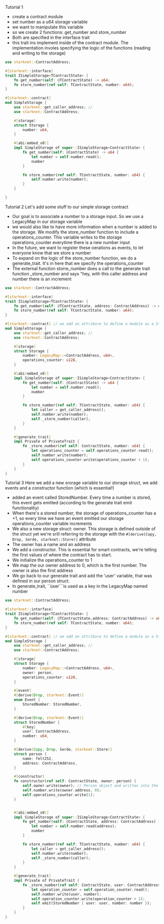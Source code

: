 Tutorial 1
- create a contract module
- set number as a u64 storage variable
- we want to manipulate this variable
- so we create 2 functions: get_number and store_number
- Both are specified in the interface trait
- this trait ins implement inside of the contract module. The implementation involes specifying the logic of the functions (reading and writing to the storage)



```rust
use starknet::ContractAddress;

#[starknet::interface]
trait ISimpleStorage<TContractState> {
    fn get_number(self: @TContractState) -> u64;
    fn store_number(ref self: TContractState, number: u64);
}

#[starknet::contract] 
mod SimpleStorage {
    use starknet::get_caller_address; // 
    use starknet::ContractAddress;

    #[storage]
    struct Storage {
        number: u64,
    }

    #[abi(embed_v0)]
    impl SimpleStorage of super::ISimpleStorage<ContractState> {
        fn get_number(self: @ContractState) -> u64 {
            let number = self.number.read();
            number
        }

        fn store_number(ref self: TContractState, number: u64) {
            self.number.write(number);
        }
    }

}

```

Tutorial 2
Let's add some stuff to our simple storage contract
- Our goal is to associate a number to a storage input. So we use a LegacyMap in our storage variable
- we would also like to have more information  when a number is added to the storage. We modify the store_number function to include a operations_counter. This variable writes to the storage operations_counter everytime there is a new number input
- In the future, we want to register these oerations as events, to let everyone know that we store a number
- To expand on the logic of the store_number function, we do a generate_trait. It's in here that we specify the operations_counter
- The external function storre_number does a call to the generate trait function _store_number and says "hey, with this caller address and number there is an increment


```rust
use starknet::ContractAddress;

#[starknet::interface]
trait ISimpleStorage<TContractState> {
    fn get_number(self: @TContractState, address: ContractAddress) -> u64;
    fn store_number(ref self: TContractState, number: u64);
}

#[starknet::contract] // we add an attribure to define a module as a Starknet contract, this module tells the compiler this code is meant to run on Starknet. We also use modules to make a clear distinction between different components of the contract, such as its storage variables, the constructor, external functions and events.
mod SimpleStorage {
    use starknet::get_caller_address; // 
    use starknet::ContractAddress;

    #[storage]
    struct Storage {
        number: LegacyMap::<ContractAddress, u64>,
        operations_counter: u128,
    }

    #[abi(embed_v0)]
    impl SimpleStorage of super::ISimpleStorage<ContractState> {
        fn get_number(self: @ContractState) -> u64 {
            let number = self.number.read();
            number
        }

        fn store_number(ref self: TContractState, number: u64) {
            let caller = get_caller_address();
            self.number.write(number);
            self._store_number(caller);
        }
    }

    #[generate_trait]
    impl Private of PrivateTrait {
        fn _store_number(ref self: ContractState, number: u64) {
            let operations_counter = self.operations_counter.read();
            self.number.write(number);
            self.operations_counter.write(operations_counter + 1);
        }
    }
}

```

Tutorial 3
Here we add a new srorage variable to our storage struct, we add events and a constructor function (which is essential!)
- added an event called StoredNumber. Every time a number is stored, this event gets emitted (according to the generate trait emit functionality)
- When there's a stored number, the storage of operations_counter has a +1, so every time we have an event emitted our storage operations_counter variable increments
- We also a new storage struct: owner. This storage is defined outside of the struct yet we're srill referring to the storage with the ```#[derive(Copy, Drop, Serde, starknet::Store)]``` attribute
- The owner has a name and an address
- We add a constructor. This is essential for smart contracts, we're telling the first values of where the contract has to start.
- We initialize the operations_counter to 1
- We map the our owner address to 0, which is the first number. The owner is also the first address
- We go back to our generate trait and add the 'user' variable, that was defined in our person struct.
- In generate_trait, ``ùser```is used as a key in the LegacyMap named number
 



```rust
use starknet::ContractAddress;

#[starknet::interface]
trait ISimpleStorage<TContractState> {
    fn get_number(self: @TContractState,address: ContractAddress) -> u64;
    fn store_number(ref self: TContractState, number: u64);
}

#[starknet::contract] // we add an attribure to define a module as a Starknet contract, this module tells the compiler this code is meant to run on Starknet. We also use modules to make a clear distinction between different components of the contract, such as its storage variables, the constructor, external functions and events.
mod SimpleStorage {
    use starknet::get_caller_address; // 
    use starknet::ContractAddress;

    #[storage]
    struct Storage {
        number: LegacyMap::<ContractAddress, u64>,
        owner: person,
        operations_counter: u128,
    }

    #[event]
    #[derive(Drop, starknet::Event)]
    enum Event {
        StoredNumber: StoredNumber,
    }

    #[derive(Drop, starknet::Event)]
    struct StoredNumber {
        #[key]
        user: ContractAddress,
        number: u64,
    }

    #[derive(Copy, Drop, Serde, starknet::Store)]
    struct person {
        name: felt252,
        address: ContractAddress,
    }

    #[constructor]
    fn constructor(ref self: ContractState, owner: person) {
        self.owner.write(owner); // Person object and written into the contract's storage
        self.number.write(owner.address, 0);
        self.operations_counter.write(1);
    }


    #[abi(embed_v0)]
    impl SimpleStorage of super::ISimpleStorage<ContractState> {
        fn get_number(self: @ContractState, address: ContractAddress) -> u64 {
            let number = self.number.read(address);
            number
        }

        fn store_number(ref self: TContractState, number: u64) {
            let caller = get_caller_address();
            self.number.write(number);
            self._store_number(caller);
        }
    }

    #[generate_trait]
    impl Private of PrivateTrait {
        fn _store_number(ref self: ContractState, user: ContractAddress, number: u64) {
            let operation_counter = self.operation_counter.read();
            self.number.write(user, number);
            self.operation_counter.write(operation_counter + 1);
            self.emit(StoredNumber { user: user, number: number });
        }
    }
}


```

